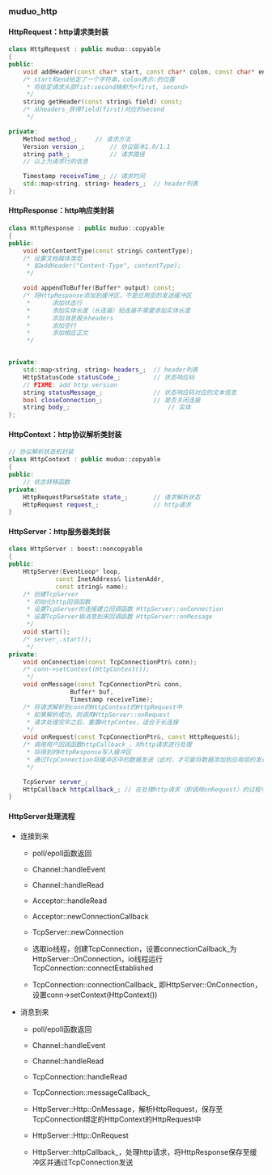 ### muduo_http

#### HttpRequest：http请求类封装

```c++
class HttpRequest : public muduo::copyable
{
public:
    void addHeader(const char* start, const char* colon, const char* end);
    /* start和end给定了一个字符串，colon表示:的位置
     * 将给定请求头部fist:second映射为<first, second>
     */
    string getHeader(const string& field) const;
    /* 从headers_获得field(first)对应的second
     */

private:
    Method method_;		// 请求方法
    Version version_;		// 协议版本1.0/1.1
    string path_;			// 请求路径
    // 以上为请求行的信息

    Timestamp receiveTime_;	// 请求时间
    std::map<string, string> headers_;	// header列表
};
```

#### HttpResponse：http响应类封装

```c++
class HttpResponse : public muduo::copyable
{
public:
    void setContentType(const string& contentType);
    /* 设置文档媒体类型
     * 如addHeader("Content-Type", contentType);
     */

    void appendToBuffer(Buffer* output) const;	
    /* 将HttpResponse添加到缓冲区，不是应用层的发送缓冲区
     *      添加状态行
     *      添加实体长度（长连接）短连接不需要添加实体长度
     *      添加消息报头headers
     *      添加空行
     *      添加相应正文
     */


private:
    std::map<string, string> headers_;	// header列表
    HttpStatusCode statusCode_;			// 状态响应码
    // FIXME: add http version
    string statusMessage_;				// 状态响应码对应的文本信息
    bool closeConnection_;				// 是否关闭连接
    string body_;							// 实体
};
```

#### HttpContext：http协议解析类封装

```c++
// 协议解析状态机封装
class HttpContext : public muduo::copyable
{
public:
    // 状态转移函数
private:
    HttpRequestParseState state_;		// 请求解析状态
    HttpRequest request_;				// http请求
}
```

#### HttpServer：http服务器类封装

```c++
class HttpServer : boost::noncopyable
{
public:
    HttpServer(EventLoop* loop,
             const InetAddress& listenAddr,
             const string& name);
    /* 创建TcpServer
     * 初始化http回调函数
     * 设置TcpServer的连接建立回调函数 HttpServer::onConnection
     * 设置TcpServer销消息到来回调函数 HttpServer::onMessage
     */
    void start();
    /* server_.start();
     */
private:
    void onConnection(const TcpConnectionPtr& conn);
    /* conn->setContext(HttpContext());
     */
    void onMessage(const TcpConnectionPtr& conn,
                 Buffer* buf,
                 Timestamp receiveTime);
    /* 将请求解析到conn的HttpContext的HttpRequest中
     * 如果解析成功，则调用HttpServer::onRequest
     * 请求处理完毕之后，重置HttpContex，适合于长连接
     */
    void onRequest(const TcpConnectionPtr&, const HttpRequest&);
    /* 调用用户回调函数httpCallback_，对http请求进行处理
     * 将得到的HttpResponse写入缓冲区
     * 通过TcpConnection将缓冲区中的数据发送（此时，才可能将数据添加到应用层的发送缓冲区
     */

    TcpServer server_;
    HttpCallback httpCallback_;	// 在处理http请求（即调用onRequest）的过程中回调此函数，对请求进行具体的处理
}
```

#### HttpServer处理流程

* 连接到来

    * poll/epoll函数返回
    
    * Channel::handleEvent

    * Channel::handleRead

    * Acceptor::handleRead

    * Acceptor::newConnectionCallback

    * TcpServer::newConnection

    * 选取io线程，创建TcpConnection，设置connectionCallback_为HttpServer::OnConnection，io线程运行TcpConnection::connectEstablished

    * TcpConnection::connectionCallback_ 即HttpServer::OnConnection，设置conn->setContext(HttpContext())

* 消息到来

    * poll/epoll函数返回
    
    * Channel::handleEvent

    * Channel::handleRead

    * TcpConnection::handleRead

    * TcpConnection::messageCallback_

    * HttpServer::Http::OnMessage，解析HttpRequest，保存至TcpConnection绑定的HttpContext的HttpRequest中

    * HttpServer::Http::OnRequest

    * HttpServer::httpCallback_，处理http请求，将HttpResponse保存至缓冲区并通过TcpConnection发送